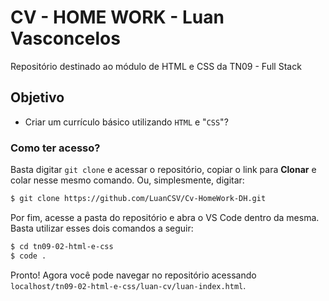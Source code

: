 # CV - HOME WORK - Luan Vasconcelos

Repositório destinado ao módulo de HTML e CSS da TN09 - Full Stack

## Objetivo

* Criar um currículo básico utilizando `HTML` e "`CSS`"?

### Como ter acesso?

Basta digitar `git clone` e acessar o repositório, copiar o link para **Clonar** e colar nesse mesmo comando. Ou, simplesmente, digitar:

``` sh
$ git clone https://github.com/LuanCSV/Cv-HomeWork-DH.git
```

Por fim, acesse a pasta do repositório e abra o VS Code dentro da mesma. Basta utilizar esses dois comandos a seguir:

```sh
$ cd tn09-02-html-e-css
$ code .
```
Pronto! Agora você pode navegar no repositório acessando `localhost/tn09-02-html-e-css/luan-cv/luan-index.html`.
